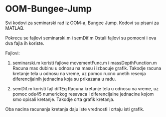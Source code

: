 # OOM-Bungee-Jump

Svi kodovi za seminarski rad iz OOM-a, Bungee Jump.
Kodovi su pisani za MATLAB.

Pokrecu se fajlovi seminarski.m i semDif.m
Ostali fajlovi su pomocni i ova dva fajla ih koriste.

Fajlovi:

1. seminarski.m koristi fajlove movementFunc.m i massDepthFunction.m
   Racuna max dubinu u odnosu na masu i izbacuje grafik.
   Takodje racuna kretanje tela u odnosu na vreme, uz pomoc rucno unetih resenja diferencijalnih jednacina koja su prikazana u radu.
   
2. semDif.m koristi fajl diffEq
   Racuna kretanje tela u odnosu na vreme, uz pomoc ode45 numerickog resavaca i diferencijalne jednacine kojom smo opisali kretanje.
   Takodje crta grafik kretanja.
   
Oba nacina racunanja kretanja daju iste vrednosti i crtaju isti grafik.
